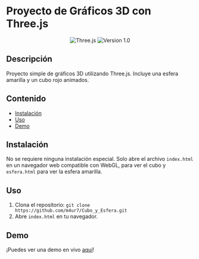 # Proyecto de Gráficos 3D con Three.js

<p align="center">
  <img src="https://img.shields.io/badge/3D%20Graphics-Three.js-brightgreen" alt="Three.js">
  <img src="https://img.shields.io/badge/Version-1.0-blue" alt="Version 1.0">
</p>

## Descripción

Proyecto simple de gráficos 3D utilizando Three.js. Incluye una esfera amarilla y un cubo rojo animados.

## Contenido

- [Instalación](#instalación)
- [Uso](#uso)
- [Demo](#demo)

## Instalación

No se requiere ninguna instalación especial. Solo abre el archivo `index.html` en un navegador web compatible con WebGL, para ver el cubo y `esfera.html` para ver la esfera amarilla.

## Uso

1. Clona el repositorio: `git clone https://github.com/m4ur7/Cubo_y_Esfera.git`
2. Abre `index.html` en tu navegador.

## Demo

¡Puedes ver una demo en vivo [aquí](https://m4ur7.github.io/Cubo_y_Esfera/)!

